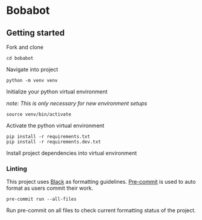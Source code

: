 # Bobabot

## Getting started

Fork and clone

```shell
cd bobabot
```

Navigate into project

```shell
python -m venv venv
```

Initialize your python virtual environment

_note: This is only necessary for new environment setups_

```shell
source venv/bin/activate
```

Activate the python virtual environment

```shell
pip install -r requirements.txt
pip install -r requirements.dev.txt
```

Install project dependencies into virtual environment

### Linting

This project uses [Black](https://github.com/psf/black) as formatting guidelines. [Pre-commit](https://pre-commit.com/) is used to auto format as users commit their work.

```shell
pre-commit run --all-files
```

Run pre-commit on all files to check current formatting status of the project.
